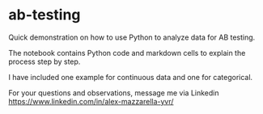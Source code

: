 # ab-testing
Quick demonstration on how to use Python to analyze data for AB testing.

The notebook contains Python code and markdown cells to explain the process step by step.

I have included one example for continuous data and one for categorical.

For your questions and observations, message me via Linkedin https://www.linkedin.com/in/alex-mazzarella-yvr/
